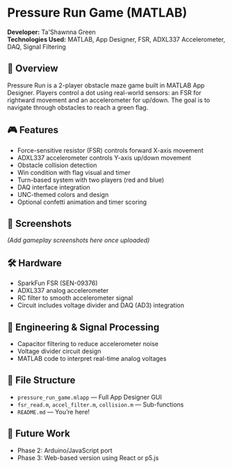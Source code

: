 # Pressure Run Game (MATLAB)

**Developer:** Ta'Shawnna Green  
**Technologies Used:** MATLAB, App Designer, FSR, ADXL337 Accelerometer, DAQ, Signal Filtering

## 🧠 Overview
Pressure Run is a 2-player obstacle maze game built in MATLAB App Designer. Players control a dot using real-world sensors: an FSR for rightward movement and an accelerometer for up/down. The goal is to navigate through obstacles to reach a green flag.

## 🎮 Features
- Force-sensitive resistor (FSR) controls forward X-axis movement  
- ADXL337 accelerometer controls Y-axis up/down movement  
- Obstacle collision detection  
- Win condition with flag visual and timer  
- Turn-based system with two players (red and blue)  
- DAQ interface integration  
- UNC-themed colors and design  
- Optional confetti animation and timer scoring

## 📸 Screenshots
*(Add gameplay screenshots here once uploaded)*

## 🛠 Hardware
- SparkFun FSR (SEN-09376)  
- ADXL337 analog accelerometer  
- RC filter to smooth accelerometer signal  
- Circuit includes voltage divider and DAQ (AD3) integration

## 🧪 Engineering & Signal Processing
- Capacitor filtering to reduce accelerometer noise  
- Voltage divider circuit design  
- MATLAB code to interpret real-time analog voltages

## 📂 File Structure
- `pressure_run_game.mlapp` — Full App Designer GUI  
- `fsr_read.m`, `accel_filter.m`, `collision.m` — Sub-functions  
- `README.md` — You’re here!

## 📌 Future Work
- Phase 2: Arduino/JavaScript port  
- Phase 3: Web-based version using React or p5.js  

